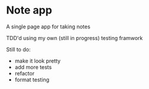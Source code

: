 # Note app

A single page app for taking notes

TDD'd using my own (still in progress) testing framwork

Still to do:
 - make it look pretty
 - add more tests
 - refactor
 - format testing
